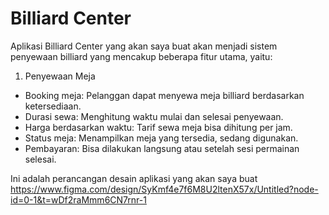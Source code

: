 # Billiard Center
Aplikasi Billiard Center yang akan saya buat akan menjadi sistem penyewaan billiard yang mencakup beberapa fitur utama, yaitu:
1. Penyewaan Meja
- Booking meja: Pelanggan dapat menyewa meja billiard berdasarkan ketersediaan.
- Durasi sewa: Menghitung waktu mulai dan selesai penyewaan.
- Harga berdasarkan waktu: Tarif sewa meja bisa dihitung per jam.
- Status meja: Menampilkan meja yang tersedia, sedang digunakan.
- Pembayaran: Bisa dilakukan langsung atau setelah sesi permainan selesai.

Ini adalah perancangan desain aplikasi yang akan saya buat
https://www.figma.com/design/SyKmf4e7f6M8U2ltenX57x/Untitled?node-id=0-1&t=wDf2raMmm6CN7rnr-1
